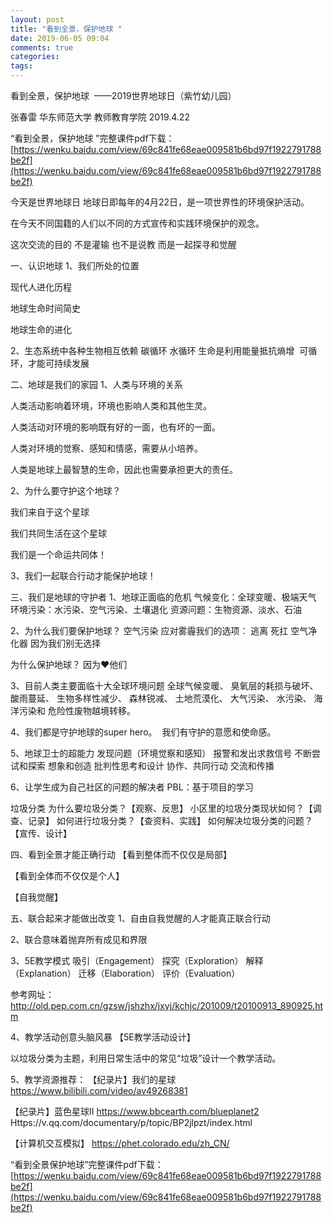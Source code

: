 ```yaml
---
layout: post
title: "看到全景，保护地球 "
date: 2019-06-05 09:04
comments: true
categories: 
tags: 
---
```

看到全景，保护地球 
——2019世界地球日（紫竹幼儿园）

张春雷
华东师范大学 教师教育学院
2019.4.22

“看到全景，保护地球 ”完整课件pdf下载：[https://wenku.baidu.com/view/69c841fe68eae009581b6bd97f1922791788be2f](https://wenku.baidu.com/view/69c841fe68eae009581b6bd97f1922791788be2f)

今天是世界地球日
地球日即每年的4月22日，是一项世界性的环境保护活动。

在今天不同国籍的人们以不同的方式宣传和实践环境保护的观念。

这次交流的目的
不是灌输
也不是说教
而是一起探寻和觉醒

一、认识地球
1、我们所处的位置

现代人进化历程

地球生命时间简史

地球生命的进化

2、生态系统中各种生物相互依赖
碳循环
水循环
生命是利用能量抵抗熵增  可循环，才能可持续发展

二、地球是我们的家园
1、人类与环境的关系

人类活动影响着环境，环境也影响人类和其他生灵。

人类活动对环境的影响既有好的一面，也有坏的一面。

人类对环境的觉察、感知和情感，需要从小培养。

人类是地球上最智慧的生命，因此也需要承担更大的责任。

2、为什么要守护这个地球？

我们来自于这个星球

我们共同生活在这个星球

我们是一个命运共同体！

3、我们一起联合行动才能保护地球！

三、我们是地球的守护者
1、地球正面临的危机
气候变化：全球变暖、极端天气
环境污染：水污染、空气污染、土壤退化
资源问题：生物资源、淡水、石油

2、为什么我们要保护地球？
空气污染
应对雾霾我们的选项：
逃离
死扛
空气净化器
因为我们别无选择

为什么保护地球？
因为❤️他们


3、目前人类主要面临十大全球环境问题
全球气候变暖、
臭氧层的耗损与破坏、
酸雨蔓延、
生物多样性减少、
森林锐减、
土地荒漠化、
大气污染、
水污染、
海洋污染和
危险性废物越境转移。

4、我们都是守护地球的super hero。 
我们有守护的意愿和使命感。

5、地球卫士的超能力
发现问题（环境觉察和感知）
报警和发出求救信号
不断尝试和探索
想象和创造
批判性思考和设计
协作、共同行动
交流和传播

6、让学生成为自己社区的问题的解决者
PBL：基于项目的学习

垃圾分类
为什么要垃圾分类？【观察、反思】
小区里的垃圾分类现状如何？【调查、记录】
如何进行垃圾分类？【查资料、实践】
如何解决垃圾分类的问题？【宣传、设计】

四、看到全景才能正确行动
【看到整体而不仅仅是局部】

【看到全体而不仅仅是个人】

【自我觉醒】

五、联合起来才能做出改变
1、自由自我觉醒的人才能真正联合行动

2、联合意味着抛弃所有成见和界限

3、5E教学模式
吸引（Engagement）
探究（Exploration）
解释（Explanation） 
迁移（Elaboration） 
评价（Evaluation）

参考网址： http://old.pep.com.cn/gzsw/jshzhx/jxyj/kchjc/201009/t20100913_890925.htm


4、教学活动创意头脑风暴
【5E教学活动设计】

以垃圾分类为主题，利用日常生活中的常见“垃圾”设计一个教学活动。

5、教学资源推荐：
【纪录片】我们的星球 
https://www.bilibili.com/video/av49268381

【纪录片】蓝色星球II
https://www.bbcearth.com/blueplanet2
Https://v.qq.com/documentary/p/topic/BP2jlpzt/index.html

【计算机交互模拟】
https://phet.colorado.edu/zh_CN/


“看到全景保护地球”完整课件pdf下载：[https://wenku.baidu.com/view/69c841fe68eae009581b6bd97f1922791788be2f](https://wenku.baidu.com/view/69c841fe68eae009581b6bd97f1922791788be2f)